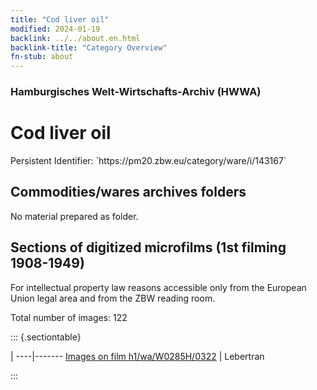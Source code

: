 ```yaml
---
title: "Cod liver oil"
modified: 2024-01-19
backlink: ../../about.en.html
backlink-title: "Category Overview"
fn-stub: about
---
```


### Hamburgisches Welt-Wirtschafts-Archiv (HWWA)

# Cod liver oil

<div class="hint">Persistent Identifier: `https://pm20.zbw.eu/category/ware/i/143167`</div>







## Commodities/wares archives folders





No material prepared as folder.



<a id="filmsections" />

## Sections of digitized microfilms (1st filming 1908-1949)

<p>For intellectual property law reasons accessible only from the European Union legal area and from the ZBW reading room.</p>



<p>Total number of images: 122</p>




::: {.sectiontable}

 | 
----|-------
<a class="btn" href="https://pm20.zbw.eu/film/h1/wa/W0285H/0322" rel="nofollow">Images on film h1/wa/W0285H/0322</a> | Lebertran


:::
















